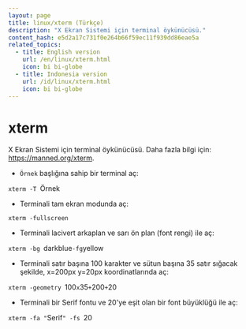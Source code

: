 ```yaml
---
layout: page
title: linux/xterm (Türkçe)
description: "X Ekran Sistemi için terminal öykünücüsü."
content_hash: e5d2a17c731f0e264b66f59ec11f939dd86eae5a
related_topics:
  - title: English version
    url: /en/linux/xterm.html
    icon: bi bi-globe
  - title: Indonesia version
    url: /id/linux/xterm.html
    icon: bi bi-globe
---
```

# xterm

X Ekran Sistemi için terminal öykünücüsü.
Daha fazla bilgi için: <https://manned.org/xterm>.

- `Örnek` başlığına sahip bir terminal aç:

`xterm -T `<span class="tldr-var badge badge-pill bg-dark-lm bg-white-dm text-white-lm text-dark-dm font-weight-bold">Örnek</span>

- Terminali tam ekran modunda aç:

`xterm -fullscreen`

- Terminali lacivert arkaplan ve sarı ön plan (font rengi) ile aç:

`xterm -bg `<span class="tldr-var badge badge-pill bg-dark-lm bg-white-dm text-white-lm text-dark-dm font-weight-bold">darkblue</span>` -fg `<span class="tldr-var badge badge-pill bg-dark-lm bg-white-dm text-white-lm text-dark-dm font-weight-bold">yellow</span>

- Terminali satır başına 100 karakter ve sütun başına 35 satır sığacak şekilde, x=200px y=20px koordinatlarında aç:

`xterm -geometry `<span class="tldr-var badge badge-pill bg-dark-lm bg-white-dm text-white-lm text-dark-dm font-weight-bold">100</span>`x`<span class="tldr-var badge badge-pill bg-dark-lm bg-white-dm text-white-lm text-dark-dm font-weight-bold">35</span>`+`<span class="tldr-var badge badge-pill bg-dark-lm bg-white-dm text-white-lm text-dark-dm font-weight-bold">200</span>`+`<span class="tldr-var badge badge-pill bg-dark-lm bg-white-dm text-white-lm text-dark-dm font-weight-bold">20</span>

- Terminali bir Serif fontu ve 20'ye eşit olan bir font büyüklüğü ile aç:

`xterm -fa "`<span class="tldr-var badge badge-pill bg-dark-lm bg-white-dm text-white-lm text-dark-dm font-weight-bold">Serif</span>`" -fs `<span class="tldr-var badge badge-pill bg-dark-lm bg-white-dm text-white-lm text-dark-dm font-weight-bold">20</span>
